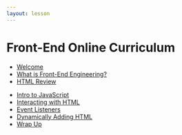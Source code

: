 ```yaml
---
layout: lesson
---
```


# Front-End Online Curriculum

<!-- - [Welcome](./welcome-fee-single) -->
- [Welcome](./welcome-fee-weekend)
- [What is Front-End Engineering?](./what-is-fee)
- [HTML Review](./html-review)
<!-- - [Programming is Hard](./programming) -->
- [Intro to JavaScript](./intro-to-js)
- [Interacting with HTML](./interacting-with-html)
- [Event Listeners](./event-listeners)
- [Dynamically Adding HTML](./dynamically-adding-html)
- [Wrap Up](./wrap-up)
